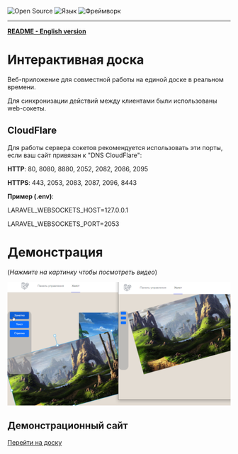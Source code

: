 ![Open Source](https://img.shields.io/badge/Open_source-yes-brightgreen.svg)
![Язык](https://img.shields.io/badge/Язык-PHP-blue.svg)
![Фреймворк](https://img.shields.io/badge/Фреймворк-Laravel-red.svg)

---

**[README - English version](README/EN.md)**

# Интерактивная доска
Веб-приложение для совместной работы на единой доске в реальном времени.

Для синхронизации действий между клиентами были использованы web-сокеты.

## CloudFlare

Для работы сервера сокетов рекомендуется использовать эти порты, если ваш сайт привязан к "DNS CloudFlare":

**HTTP**: 80, 8080, 8880, 2052, 2082, 2086, 2095

**HTTPS**: 443, 2053, 2083, 2087, 2096, 8443

**Пример (.env)**:

LARAVEL_WEBSOCKETS_HOST=127.0.0.1

LARAVEL_WEBSOCKETS_PORT=2053

# Демонстрация

(*Нажмите на картинку чтобы посмотреть видео*)

[![YouTube DEMO](README/demo-pic-1.png)](https://www.youtube.com/watch?v=lI8tVwFraBo)

## Демонстрационный сайт

[Перейти на доску](https://board.vincy.ru)